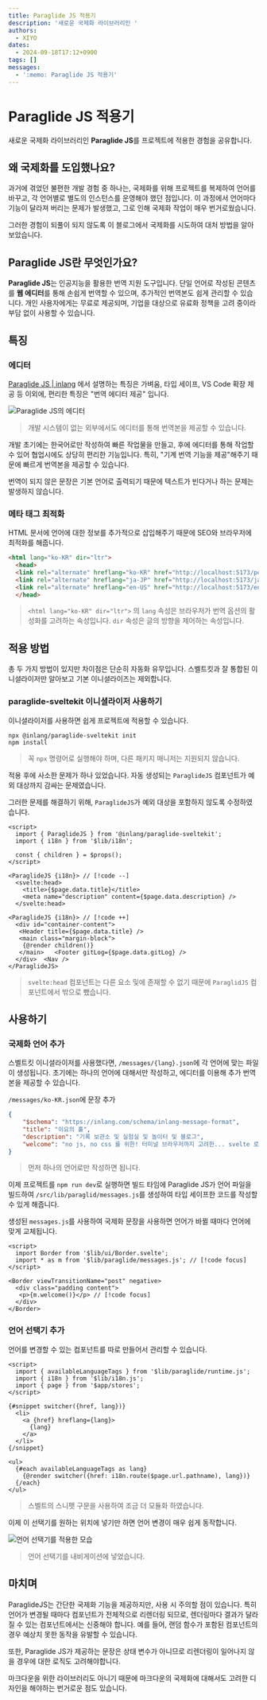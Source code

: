 ```yaml
---
title: Paraglide JS 적용기
description: '새로운 국제화 라이브러리인 '
authors:
  - XIYO
dates:
  - 2024-09-18T17:12+0900
tags: []
messages:
  - ':memo: Paraglide JS 적용기'
---
```

# Paraglide JS 적용기

새로운 국제화 라이브러리인 **Paraglide JS**를 프로젝트에 적용한 경험을 공유합니다.

## 왜 국제화를 도입했나요?

과거에 겪었던 불편한 개발 경험 중 하나는, 국제화를 위해 프로젝트를 복제하여 언어를 바꾸고, 각 언어별로 별도의 인스턴스를 운영해야 했던 점입니다. 이 과정에서 언어마다 기능이 달라져 버리는 문제가 발생했고, 그로 인해 국제화 작업이 매우 번거로웠습니다.

그러한 경험이 되풀이 되지 않도록 이 블로그에서 국제화를 시도하여 대처 방법을 알아보았습니다.

## Paraglide JS란 무엇인가요?

**Paraglide JS**는 인공지능을 활용한 번역 지원 도구입니다. 단일 언어로 작성된 콘텐츠를 **웹 에디터**를 통해 손쉽게 번역할 수 있으며, 추가적인 번역본도 쉽게 관리할 수 있습니다. 개인 사용자에게는 무료로 제공되며, 기업을 대상으로 유료화 정책을 고려 중이라 부담 없이 사용할 수 있습니다.

## 특징

### 에디터

[Paraglide JS | inlang](https://inlang.com/m/gerre34r/library-inlang-paraglideJs) 에서 설명하는 특징은 가벼움, 타입 세이프, VS Code 확장 제공 등 이외에, 편리한 특징은 "번역 에디터 제공" 입니다.

![Paraglide JS의 에디터](.assets/apply-paraglidjs-20240918153234469.png)
> 개발 시스템이 없는 외부에서도 에디터를 통해 번역본을 제공할 수 있습니다.

개발 초기에는 한국어로만 작성하여 빠른 작업물을 만들고, 후에 에디터를 통해 작업할 수 있어 협업시에도 상당히 편리한 기능입니다. 특히, "기계 번역 기능을 제공"해주기 때문에 빠르게 번역본을 제공할 수 있습니다.

번역이 되지 않은 문장은 기본 언어로 출력되기 때문에 텍스트가 빈다거나 하는 문제는 발생하지 않습니다.

### 메타 태그 최적화

HTML 문서에 언어에 대한 정보를 추가적으로 삽입해주기 때문에 SEO와 브라우저에 최적화를 해줍니다.

```html
<html lang="ko-KR" dir="ltr">
  <head>
  <link rel="alternate" hreflang="ko-KR" href="http://localhost:5173/posts">
  <link rel="alternate" hreflang="ja-JP" href="http://localhost:5173/ja-JP/posts">
  <link rel="alternate" hreflang="en-US" href="http://localhost:5173/en-US/posts">
  </head>
```

> `<html lang="ko-KR" dir="ltr">` 의 `lang` 속성은 브라우저가 번역 옵션의 활성화를 고려하는 속성입니다. `dir` 속성은 글의 방향을 제어하는 속성입니다. 


## 적용 방법

총 두 가지 방법이 있지만 차이점은 단순히 자동화 유무입니다.
스벨트킷과 잘 통합된 이니셜라이저만 알아보고 기본 이니셜라이즈는 제외합니다.

### paraglide-sveltekit 이니셜라이저 사용하기

이니셜라이저를 사용하면 쉽게 프로젝트에 적용할 수 있습니다.

```shell
npx @inlang/paraglide-sveltekit init
npm install
```

> 꼭 `npx` 명령어로 실행해야 하며, 다른 패키지 매니저는 지원되지 않습니다.

적용 후에 사소한 문제가 하나 있었습니다.
자동 생성되는 `ParaglideJS` 컴포넌트가 예외 대상까지 감싸는 문제였습니다.

그러한 문제를 해결하기 위해, `ParaglideJS`가 예외 대상을 포함하지 않도록 수정하였습니다. 

```svelte data-title="+layout.svelte"
<script>  
  import { ParaglideJS } from '@inlang/paraglide-sveltekit';  
  import { i18n } from '$lib/i18n';  
  
  const { children } = $props();  
</script>  

<ParaglideJS {i18n}> // [!code --]
  <svelte:head>  
    <title>{$page.data.title}</title>  
    <meta name="description" content={$page.data.description} />  
  </svelte:head>  

<ParaglideJS {i18n}> // [!code ++]
  <div id="container-content">  
   <Header title={$page.data.title} />  
   <main class="margin-block">  
    {@render children()}  
   </main>   <Footer gitLog={$page.data.gitLog} />  
  </div>  <Nav />
</ParaglideJS>
```

> `svelte:head` 컴포넌트는 다른 요소 및에 존재할 수 없기 때문에 `ParaglidJS` 컴포넌트에서 밖으로 뺐습니다.

## 사용하기

### 국제화 언어 추가

스벨트킷 이니셜라이저를 사용했다면, `/messages/{lang}.json`에 각 언어에 맞는 파일이 생성됩니다. 
초기에는 하나의 언어에 대해서만 작성하고, 에디터를 이용해 추가 번역본을 제공할 수 있습니다.

`/messages/ko-KR.json`에 문장 추가

```json data-title="ko-KR.json"
{
    "$schema": "https://inlang.com/schema/inlang-message-format",  
    "title": "이요의 홀",  
    "description": "기록 보관소 및 실험실 및 놀이터 및 블로그",  
    "welcome": "no js, no css 를 위한! 터미널 브라우저까지 고려한... svelte 로 직접 만든 블로그! 입니다. (JS 가 활성화 되어 있으면 반응성이 향상됩니다!)",  
}
```
> 먼저 하나의 언어로만 작성하면 됩니다.

이제 프로젝트를 `npm run dev`로 실행하면 빌드 타임에 Paraglide JS가 언어 파일을 빌드하여 `/src/lib/paraglid/messages.js`를 생성하여 타입 세이프한 코드를 작성할 수 있게 해줍니다.

생성된 `messages.js`를 사용하여 국제화 문장을 사용하면 언어가 바뀔 때마다 언어에 맞게 교체됩니다.

```svelte data-title="+page.svelte"
<script>  
  import Border from '$lib/ui/Border.svelte';  
  import * as m from '$lib/paraglide/messages.js'; // [!code focus]
</script>  
  
<Border viewTransitionName="post" negative>  
  <div class="padding content">  
   <p>{m.welcome()}</p> // [!code focus]
  </div>
</Border>
```

### 언어 선택기 추가

언어를 변경할 수 있는 컴포넌트를 따로 만들어서 관리할 수 있습니다.

```svelte data-title="LangSwitch.svelte"
<script>  
  import { availableLanguageTags } from '$lib/paraglide/runtime.js';  
  import { i18n } from '$lib/i18n.js';  
  import { page } from '$app/stores';  
</script>  
  
{#snippet switcher({href, lang})}  
  <li>
    <a {href} hreflang={lang}>  
      {lang}  
    </a>
  </li>
{/snippet}  
  
<ul>  
  {#each availableLanguageTags as lang}  
    {@render switcher({href: i18n.route($page.url.pathname), lang})}  
  {/each}
</ul>
```

> 스벨트의 스니펫 구문을 사용하여 조금 더 모듈화 하였습니다.

이제 이 선택기를 원하는 위치에 넣기만 하면 언어 변경이 매우 쉽게 동작합니다.

![언어 선택기를 적용한 모습](.assets/apply-paraglidjs-20240918161625634.png)

> 언어 선택기를 내비게이션에 넣었습니다. 

## 마치며

ParaglideJS는 간단한 국제화 기능을 제공하지만, 사용 시 주의할 점이 있습니다. 특히 언어가 변경될 때마다 컴포넌트가 전체적으로 리렌더링 되므로, 렌더링마다 결과가 달라질 수 있는 컴포넌트에서는 신중해야 합니다. 예를 들어, 랜덤 함수가 포함된 컴포넌트의 경우 예상치 못한 동작을 유발할 수 있습니다.

또한, Paraglide JS가 제공하는 문장은 상태 변수가 아니므로 리렌더링이 일어나지 않을 경우에 대한 로직도 고려해야합니다.

마크다운을 위한 라이브러리도 아니기 때문에 마크다운의 국제화에 대해서도 고려한 디자인을 해야하는 번거로운 점도 있습니다.
